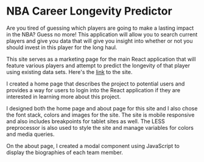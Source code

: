 # NBA Career Longevity Predictor

Are you tired of guessing which players are going to make a lasting impact in the NBA? Guess no more! This application will allow you to search current players and give you data that will give you insight into whether or not you should invest in this player for the long haul.

This site serves as a marketing page for the main React application that will feature various players and attempt to predict the longevity of that player using existing data sets. Here's the [link](https://nbacareerlength.netlify.com/) to the site.

I created a home page that describes the project to potential users and provides a way for users to login into the React application if they are interested in learning more about this project.

I designed both the home page and about page for this site and I also chose the font stack, colors and images for the site. The site is mobile responsive and also includes breakpoints for tablet sites as well. The LESS preprocessor is also used to style the site and manage variables for colors and media queries. 

On the about page, I created a modal component using JavaScript to display the biographies of each team member.

